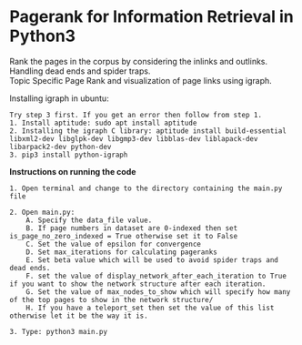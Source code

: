 # Pagerank for Information Retrieval in Python3
Rank the pages in the corpus by considering the inlinks and outlinks.
<br>Handling dead ends and spider traps.
<br>Topic Specific Page Rank and visualization of page links using igraph.

Installing igraph in ubuntu:
```
Try step 3 first. If you get an error then follow from step 1. 
1. Install aptitude: sudo apt install aptitude
2. Installing the igraph C library: aptitude install build-essential libxml2-dev libglpk-dev libgmp3-dev libblas-dev liblapack-dev libarpack2-dev python-dev
3. pip3 install python-igraph
```

**Instructions on running the code**
```
1. Open terminal and change to the directory containing the main.py file

2. Open main.py:
	A. Specify the data_file value.
	B. If page numbers in dataset are 0-indexed then set is_page_no_zero_indexed = True otherwise set it to False
	C. Set the value of epsilon for convergence
	D. Set max_iterations for calculating pageranks
	E. Set beta value which will be used to avoid spider traps and dead ends.
	F. set the value of display_network_after_each_iteration to True if you want to show the network structure after each iteration.
	G. Set the value of max_nodes_to_show which will specify how many of the top pages to show in the network structure/
	H. If you have a teleport_set then set the value of this list otherwise let it be the way it is.

3. Type: python3 main.py
```
